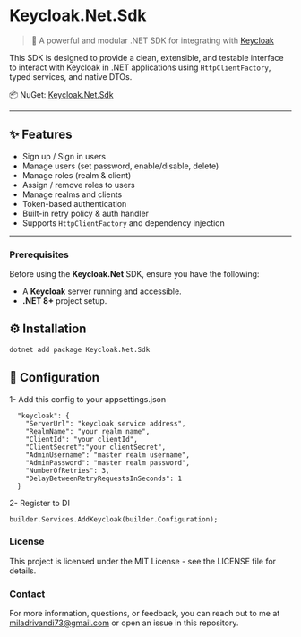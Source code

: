 # Keycloak.Net.Sdk

> 🧰 A powerful and modular .NET SDK for integrating with [Keycloak](https://www.keycloak.org/)

This SDK is designed to provide a clean, extensible, and testable interface to interact with Keycloak in .NET applications using `HttpClientFactory`, typed services, and native DTOs.

📦 NuGet: [Keycloak.Net.Sdk](https://www.nuget.org/packages/Keycloak.Net.Sdk)

---

## ✨ Features

- Sign up / Sign in users  
- Manage users (set password, enable/disable, delete)  
- Manage roles (realm & client)  
- Assign / remove roles to users  
- Manage realms and clients  
- Token-based authentication  
- Built-in retry policy & auth handler  
- Supports `HttpClientFactory` and dependency injection  

---


### Prerequisites

Before using the **Keycloak.Net** SDK, ensure you have the following:

- A **Keycloak** server running and accessible.
- **.NET 8+** project setup.

## ⚙️ Installation

```bash
dotnet add package Keycloak.Net.Sdk
```

## 🔧 Configuration 

1- Add this config to your appsettings.json

```
  "keycloak": {
    "ServerUrl": "keycloak service address",
    "RealmName": "your realm name",
    "ClientId": "your clientId",
    "ClientSecret":"your clientSecret",
    "AdminUsername": "master realm username",
    "AdminPassword": "master realm password",
    "NumberOfRetries": 3,
    "DelayBetweenRetryRequestsInSeconds": 1
  }
```
2- Register to DI
```
builder.Services.AddKeycloak(builder.Configuration);
```

### License
This project is licensed under the MIT License - see the LICENSE file for details.

### Contact
For more information, questions, or feedback, you can reach out to me at miladrivandi73@gmail.com or open an issue in this repository.


